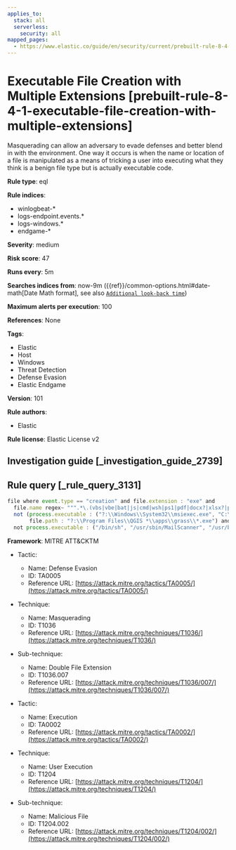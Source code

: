 ```yaml
---
applies_to:
  stack: all
  serverless:
    security: all
mapped_pages:
  - https://www.elastic.co/guide/en/security/current/prebuilt-rule-8-4-1-executable-file-creation-with-multiple-extensions.html
---
```


# Executable File Creation with Multiple Extensions [prebuilt-rule-8-4-1-executable-file-creation-with-multiple-extensions]

Masquerading can allow an adversary to evade defenses and better blend in with the environment. One way it occurs is when the name or location of a file is manipulated as a means of tricking a user into executing what they think is a benign file type but is actually executable code.

**Rule type**: eql

**Rule indices**:

* winlogbeat-*
* logs-endpoint.events.*
* logs-windows.*
* endgame-*

**Severity**: medium

**Risk score**: 47

**Runs every**: 5m

**Searches indices from**: now-9m ({{ref}}/common-options.html#date-math[Date Math format], see also [`Additional look-back time`](docs-content://solutions/security/detect-and-alert/create-detection-rule.md#rule-schedule))

**Maximum alerts per execution**: 100

**References**: None

**Tags**:

* Elastic
* Host
* Windows
* Threat Detection
* Defense Evasion
* Elastic Endgame

**Version**: 101

**Rule authors**:

* Elastic

**Rule license**: Elastic License v2

## Investigation guide [_investigation_guide_2739]



## Rule query [_rule_query_3131]

```js
file where event.type == "creation" and file.extension : "exe" and
  file.name regex~ """.*\.(vbs|vbe|bat|js|cmd|wsh|ps1|pdf|docx?|xlsx?|pptx?|txt|rtf|gif|jpg|png|bmp|hta|txt|img|iso)\.exe""" and
  not (process.executable : ("?:\\Windows\\System32\\msiexec.exe", "C:\\Users\\*\\QGIS_SCCM\\Files\\QGIS-OSGeo4W-*-Setup-x86_64.exe") and
       file.path : "?:\\Program Files\\QGIS *\\apps\\grass\\*.exe") and
  not process.executable : ("/bin/sh", "/usr/sbin/MailScanner", "/usr/bin/perl")
```

**Framework**: MITRE ATT&CKTM

* Tactic:

    * Name: Defense Evasion
    * ID: TA0005
    * Reference URL: [https://attack.mitre.org/tactics/TA0005/](https://attack.mitre.org/tactics/TA0005/)

* Technique:

    * Name: Masquerading
    * ID: T1036
    * Reference URL: [https://attack.mitre.org/techniques/T1036/](https://attack.mitre.org/techniques/T1036/)

* Sub-technique:

    * Name: Double File Extension
    * ID: T1036.007
    * Reference URL: [https://attack.mitre.org/techniques/T1036/007/](https://attack.mitre.org/techniques/T1036/007/)

* Tactic:

    * Name: Execution
    * ID: TA0002
    * Reference URL: [https://attack.mitre.org/tactics/TA0002/](https://attack.mitre.org/tactics/TA0002/)

* Technique:

    * Name: User Execution
    * ID: T1204
    * Reference URL: [https://attack.mitre.org/techniques/T1204/](https://attack.mitre.org/techniques/T1204/)

* Sub-technique:

    * Name: Malicious File
    * ID: T1204.002
    * Reference URL: [https://attack.mitre.org/techniques/T1204/002/](https://attack.mitre.org/techniques/T1204/002/)



